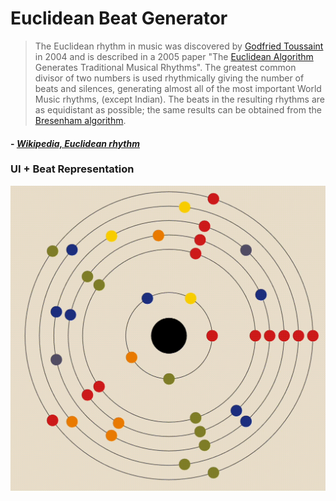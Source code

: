 # Euclidean Beat Generator

> The Euclidean rhythm in music was discovered by [Godfried Toussaint](https://en.wikipedia.org/wiki/Godfried_Toussaint) in 2004 and is described in a 2005 paper "The [Euclidean Algorithm](https://en.wikipedia.org/wiki/Euclidean_algorithm) Generates Traditional Musical Rhythms". The greatest common divisor of two numbers is used rhythmically giving the number of beats and silences, generating almost all of the most important World Music rhythms, (except Indian). The beats in the resulting rhythms are as equidistant as possible; the same results can be obtained from the [Bresenham algorithm](https://en.wikipedia.org/wiki/Bresenham%27s_line_algorithm).

#### - [*Wikipedia, Euclidean rhythm*](https://en.wikipedia.org/wiki/Euclidean_rhythm)


### UI + Beat Representation
![Playback Demo](https://raw.githubusercontent.com/AmberJBlue/EuclideanBeatGenerator/33c9f362ba712c5b18198523903f33e1e819c8fc/public/assets/demo.gif?token=GHSAT0AAAAAABZWQBIY6BD7TVBWYE72TYLEY3B3NJQ
)